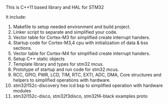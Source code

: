 This is C++11 based library and HAL for STM32

It include:

1) Makefile to setup needed environment and build project.
2) Linker script to separate and simplified your code.
3) Vector table for Cortex-M3 for simplified create interrupt handers.
4) Startup code for Cortex-M3,4 cpu with initialization of data & bss sections.
5) Vector table for Cortex-M4 for simplified create interrupt handers.
6) Setup C++ static objects
7) Template library and types for stm32 mcus.
8) Prototype of startup and run code for stm32 mcus.
9) RCC, GPIO, PWR, LCD, TIM, RTC, EXTI, ADC, DMA, Core structures and helpers to simplified operations with hardware.
10) stm32l152c-discovery hex lcd bsp to simplified operation with hardware modules
11) stm32l152c-disco, stm32f3disco, stm32f4-black examples proto
